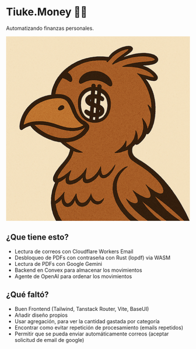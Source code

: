 # Tiuke.Money 🦅💸

Automatizando finanzas personales.

![./public/tiuke.png](./public/tiuke.png)

## ¿Que tiene esto?

- Lectura de correos con Cloudflare Workers Email
- Desbloqueo de PDFs con contraseña con Rust (lopdf) via WASM
- Lectura de PDFs con Google Gemini
- Backend en Convex para almacenar los movimientos
- Agente de OpenAI para ordenar los movimientos

## ¿Qué faltó?

- Buen Frontend (Tailwind, Tanstack Router, Vite, BaseUI)
- Añadir diseño propios
- Usar agregación, para ver la cantidad gastada por categoría
- Encontrar como evitar repetición de procesamiento (emails repetidos)
- Permitir que se pueda enviar automáticamente correos (aceptar solicitud de email de google)
